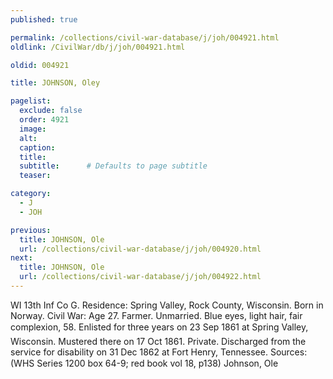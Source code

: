 ```yaml
---
published: true

permalink: /collections/civil-war-database/j/joh/004921.html
oldlink: /CivilWar/db/j/joh/004921.html

oldid: 004921

title: JOHNSON, Oley

pagelist:
  exclude: false
  order: 4921
  image: 
  alt:
  caption:
  title:
  subtitle:      # Defaults to page subtitle
  teaser:

category: 
  - J 
  - JOH

previous:
  title: JOHNSON, Ole
  url: /collections/civil-war-database/j/joh/004920.html  
next:
  title: JOHNSON, Ole
  url: /collections/civil-war-database/j/joh/004922.html   
---
```

WI 13th Inf Co G. Residence: Spring Valley, Rock County, Wisconsin. Born in Norway. Civil War: Age 27. Farmer. Unmarried. Blue eyes, light hair, fair complexion, 5&#146;8&#148;. Enlisted for three years on 23 Sep 1861 at Spring Valley, Wisconsin. Mustered there on 17 Oct 1861. Private. Discharged from the service for disability on 31 Dec 1862 at Fort Henry, Tennessee. Sources: (WHS Series 1200 box 64-9; red book vol 18, p138) &#147;Johnson, Ole&#148;
